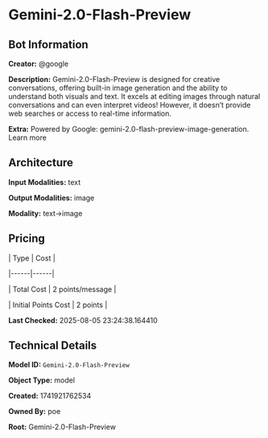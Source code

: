 # Gemini-2.0-Flash-Preview

## Bot Information

**Creator:** @google

**Description:** Gemini-2.0-Flash-Preview is designed for creative conversations, offering built-in image generation and the ability to understand both visuals and text. It excels at editing images through natural conversations and can even interpret videos! However, it doesn’t provide web searches or access to real-time information.

**Extra:** Powered by Google: gemini-2.0-flash-preview-image-generation. Learn more


## Architecture

**Input Modalities:** text

**Output Modalities:** image

**Modality:** text->image


## Pricing

| Type | Cost |

|------|------|

| Total Cost | 2 points/message |

| Initial Points Cost | 2 points |


**Last Checked:** 2025-08-05 23:24:38.164410


## Technical Details

**Model ID:** `Gemini-2.0-Flash-Preview`

**Object Type:** model

**Created:** 1741921762534

**Owned By:** poe

**Root:** Gemini-2.0-Flash-Preview
